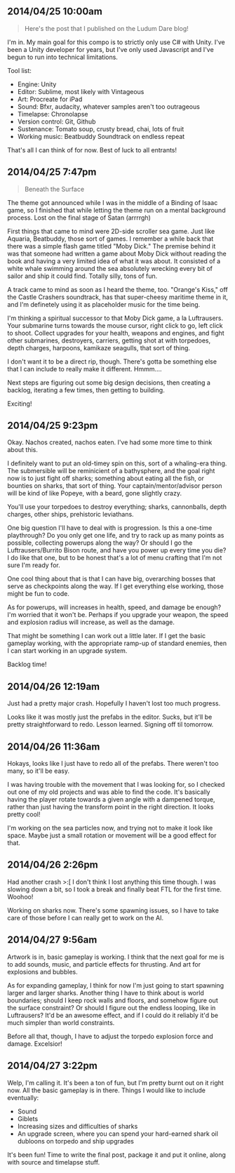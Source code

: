 2014/04/25 10:00am
------------------

> Here's the post that I published on the Ludum Dare blog!

I'm in. My main goal for this compo is to strictly only use C# with Unity. I've been a Unity developer for years, but I've only used Javascript and I've begun to run into technical limitations.

Tool list:

 - Engine: Unity
 - Editor: Sublime, most likely with Vintageous
 - Art: Procreate for iPad
 - Sound: Bfxr, audacity, whatever samples aren't too outrageous
 - Timelapse: Chronolapse
 - Version control: Git, Github
 - Sustenance: Tomato soup, crusty bread, chai, lots of fruit
 - Working music: Beatbuddy Soundtrack on endless repeat

That's all I can think of for now. Best of luck to all entrants!

2014/04/25 7:47pm
-----------------

> Beneath the Surface

The theme got announced while I was in the middle of a Binding of Isaac game, so I finished that while letting the theme run on a mental background process. Lost on the final stage of Satan (arrrrgh)

First things that came to mind were 2D-side scroller sea game. Just like Aquaria, Beatbuddy, those sort of games. I remember a while back that there was a simple flash game titled "Moby Dick." The premise behind it was that someone had written a game about Moby Dick without reading the book and having a very limited idea of what it was about. It consisted of a white whale swimming around the sea absolutely wrecking every bit of sailor and ship it could find. Totally silly, tons of fun.

A track came to mind as soon as I heard the theme, too. "Orange's Kiss," off the Castle Crashers soundtrack, has that super-cheesy maritime theme in it, and I'm definetely using it as placeholder music for the time being.

I'm thinking a spiritual successor to that Moby Dick game, a la Luftrausers. Your submarine turns towards the mouse cursor, right click to go, left click to shoot. Collect upgrades for your health, weapons and engines, and fight other submarines, destroyers, carriers, getting shot at with torpedoes, depth charges, harpoons, kamikaze seagulls, that sort of thing.

I don't want it to be a direct rip, though. There's gotta be something else that I can include to really make it different. Hmmm....

Next steps are figuring out some big design decisions, then creating a backlog, iterating a few times, then getting to building.

Exciting!

2014/04/25 9:23pm
-----------------

Okay. Nachos created, nachos eaten. I've had some more time to think about this.

I definitely want to put an old-timey spin on this, sort of a whaling-era thing. The submersible will be reminicient of a bathysphere, and the goal right now is to just fight off sharks; something about eating all the fish, or bounties on sharks, that sort of thing. Your captain/mentor/advisor person will be kind of like Popeye, with a beard, gone slightly crazy. 

You'll use your torpedoes to destroy everything; sharks, cannonballs, depth charges, other ships, prehistoric leviathans. 

One big question I'll have to deal with is progression. Is this a one-time playthrough? Do you only get one life, and try to rack up as many points as possible, collecting powerups along the way? Or should I go the Luftrausers/Burrito Bison route, and have you power up every time you die? I do like that one, but to be honest that's a lot of menu crafting that I'm not sure I'm ready for. 

One cool thing about that is that I can have big, overarching bosses that serve as checkpoints along the way. If I get everything else working, those might be fun to code.

As for powerups, will increases in health, speed, and damage be enough? I'm worried that it won't be. Perhaps if you upgrade your weapon, the speed and explosion radius will increase, as well as the damage. 

That might be something I can work out a little later. If I get the basic gameplay working, with the appropriate ramp-up of standard enemies, then I can start working in an upgrade system.

Backlog time!

2014/04/26 12:19am
------------------

Just had a pretty major crash. Hopefully I haven't lost too much progress.

Looks like it was mostly just the prefabs in the editor. Sucks, but it'll be pretty straightforward to redo. Lesson learned. Signing off til tomorrow.

2014/04/26 11:36am
------------------

Hokays, looks like I just have to redo all of the prefabs. There weren't too many, so it'll be easy.

I was having trouble with the movement that I was looking for, so I checked out one of my old projects and was able to find the code. It's basically having the player rotate towards a given angle with a dampened torque, rather than just having the transform point in the right direction. It looks pretty cool!

I'm working on the sea particles now, and trying not to make it look like space. Maybe just a small rotation or movement will be a good effect for that.

2014/04/26 2:26pm
-----------------

Had another crash >:[ I don't think I lost anything this time though. I was slowing down a bit, so I took a break and finally beat FTL for the first time. Woohoo!

Working on sharks now. There's some spawning issues, so I have to take care of those before I can really get to work on the AI.

2014/04/27 9:56am
-----------------

Artwork is in, basic gameplay is working. I think that the next goal for me is to add sounds, music, and particle effects for thrusting. And art for explosions and bubbles.

As for expanding gameplay, I think for now I'm just going to start spawning larger and larger sharks. Another thing I have to think about is world boundaries; should I keep rock walls and floors, and somehow figure out the surface constraint? Or should I figure out the endless looping, like in Luftrausers? It'd be an awesome effect, and if I could do it reliably it'd be much simpler than world constraints.

Before all that, though, I have to adjust the torpedo explosion force and damage. Excelsior!

2014/04/27 3:22pm
-----------------

Welp, I'm calling it. It's been a ton of fun, but I'm pretty burnt out on it right now. All the basic gameplay is in there. Things I would like to include eventually:

 - Sound
 - Giblets
 - Increasing sizes and difficulties of sharks
 - An upgrade screen, where you can spend your hard-earned shark oil dubloons on torpedo and ship upgrades

 It's been fun! Time to write the final post, package it and put it online, along with source and timelapse stuff.